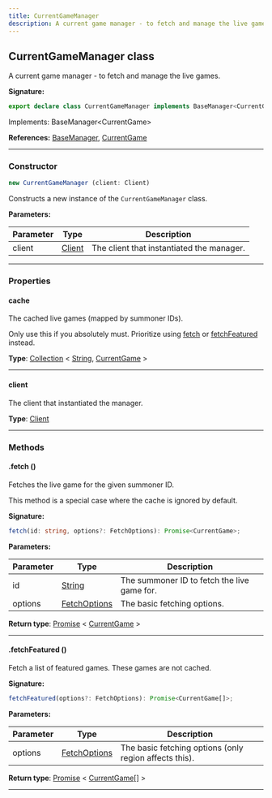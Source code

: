 ```yaml
---
title: CurrentGameManager
description: A current game manager - to fetch and manage the live games.
---
```


## CurrentGameManager class

A current game manager - to fetch and manage the live games.

**Signature:**

```ts
export declare class CurrentGameManager implements BaseManager<CurrentGame> 
```

Implements: BaseManager&lt;CurrentGame&gt;

**References:** [BaseManager](/api/BaseManager.md), [CurrentGame](/api/CurrentGame.md)

---

### Constructor

```ts
new CurrentGameManager (client: Client)
```

Constructs a new instance of the `CurrentGameManager` class.

**Parameters:**

| Parameter | Type | Description |
| --------- | ---- | ----------- |
| client | [Client](/api/Client.md) | The client that instantiated the manager. |
---

### Properties

#### cache

The cached live games (mapped by summoner IDs).


Only use this if you absolutely must. Prioritize using [fetch](/api/CurrentGameManager.md#fetch) or [fetchFeatured](/api/CurrentGameManager.md#fetchfeatured) instead.



**Type**: [Collection](https://discord.js.org/#/docs/collection/stable/class/Collection) \< [String](https://developer.mozilla.org/en-US/docs/Web/JavaScript/Reference/Global_Objects/String), [CurrentGame](/api/CurrentGame.md) \>

---

#### client

The client that instantiated the manager.



**Type**: [Client](/api/Client.md)

---

### Methods

#### .fetch ()

Fetches the live game for the given summoner ID.


This method is a special case where the cache is ignored by default.




**Signature:**

```ts
fetch(id: string, options?: FetchOptions): Promise<CurrentGame>;
```

**Parameters:**

| Parameter | Type | Description |
| --------- | ---- | ----------- |
| id | [String](https://developer.mozilla.org/en-US/docs/Web/JavaScript/Reference/Global_Objects/String) | The summoner ID to fetch the live game for. |
| options | [FetchOptions](/api/FetchOptions.md) | The basic fetching options. |

**Return type**: [Promise](https://developer.mozilla.org/en-US/docs/Web/JavaScript/Reference/Global_Objects/Promise) \< [CurrentGame](/api/CurrentGame.md) \>

---

#### .fetchFeatured ()

Fetch a list of featured games. These games are not cached.




**Signature:**

```ts
fetchFeatured(options?: FetchOptions): Promise<CurrentGame[]>;
```

**Parameters:**

| Parameter | Type | Description |
| --------- | ---- | ----------- |
| options | [FetchOptions](/api/FetchOptions.md) | The basic fetching options (only region affects this). |

**Return type**: [Promise](https://developer.mozilla.org/en-US/docs/Web/JavaScript/Reference/Global_Objects/Promise) \< [CurrentGame](/api/CurrentGame.md)[] \>

---

